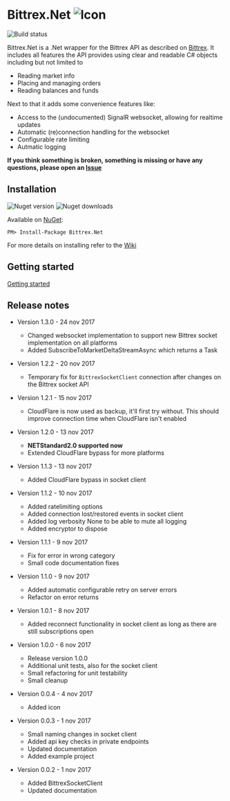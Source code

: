 # Bittrex.Net ![Icon](https://github.com/JKorf/Bittrex.Net/blob/master/Resources/icon.png?raw=true)

![Build status](https://travis-ci.org/JKorf/Bittrex.Net.svg?branch=master)

Bittrex.Net is a .Net wrapper for the Bittrex API as described on [Bittrex](https://bittrex.com/Home/Api). It includes all features the API provides using clear and readable C# objects including but not limited to
* Reading market info
* Placing and managing orders
* Reading balances and funds

Next to that it adds some convenience features like:
* Access to the (undocumented) SignalR websocket, allowing for realtime updates
* Automatic (re)connection handling for the websocket
* Configurable rate limiting
* Autmatic logging

**If you think something is broken, something is missing or have any questions, please open an [Issue](https://github.com/JKorf/Bittrex.Net/issues)**

## Installation
![Nuget version](https://img.shields.io/nuget/v/bittrex.net.svg) ![Nuget downloads](https://img.shields.io/nuget/dt/Bittrex.Net.svg)

Available on [NuGet](https://www.nuget.org/packages/Bittrex.Net/):
```
PM> Install-Package Bittrex.Net
```
For more details on installing refer to the [Wiki](https://github.com/JKorf/Bittrex.Net/wiki/Installation)

## Getting started
[Getting started](https://github.com/JKorf/Bittrex.Net/wiki/Getting-started)

## Release notes
* Version 1.3.0 - 24 nov 2017
	* Changed websocket implementation to support new Bittrex socket implementation on all platforms
	* Added SubscribeToMarketDeltaStreamAsync which returns a Task

* Version 1.2.2 - 20 nov 2017
	* Temporary fix for `BittrexSocketClient` connection after changes on the Bittrex socket API

* Version 1.2.1 - 15 nov 2017
	* CloudFlare is now used as backup, it'll first try without. This should improve connection time when CloudFlare isn't enabled

* Version 1.2.0 - 13 nov 2017
	* **NETStandard2.0 supported now**
	* Extended CloudFlare bypass for more platforms

* Version 1.1.3 - 13 nov 2017
	* Added CloudFlare bypass in socket client

* Version 1.1.2 - 10 nov 2017
	* Added ratelimiting options
	* Added connection lost/restored events in socket client
	* Added log verbosity None to be able to mute all logging
	* Added encryptor to dispose

* Version 1.1.1 - 9 nov 2017
	* Fix for error in wrong category
	* Small code documentation fixes

* Version 1.1.0 - 9 nov 2017
	* Added automatic configurable retry on server errors
	* Refactor on error returns

* Version 1.0.1 - 8 nov 2017
	* Added reconnect functionality in socket client as long as there are still subscriptions open

* Version 1.0.0 - 6 nov 2017
	* Release version 1.0.0
	* Additional unit tests, also for the socket client	
	* Small refactoring for unit testability
	* Small cleanup
	
* Version 0.0.4 - 4 nov 2017
	* Added icon

* Version 0.0.3 - 1 nov 2017
	* Small naming changes in socket client
	* Added api key checks in private endpoints
	* Updated documentation
	* Added example project

* Version 0.0.2 - 1 nov 2017
	* Added BittrexSocketClient
	* Updated documentation